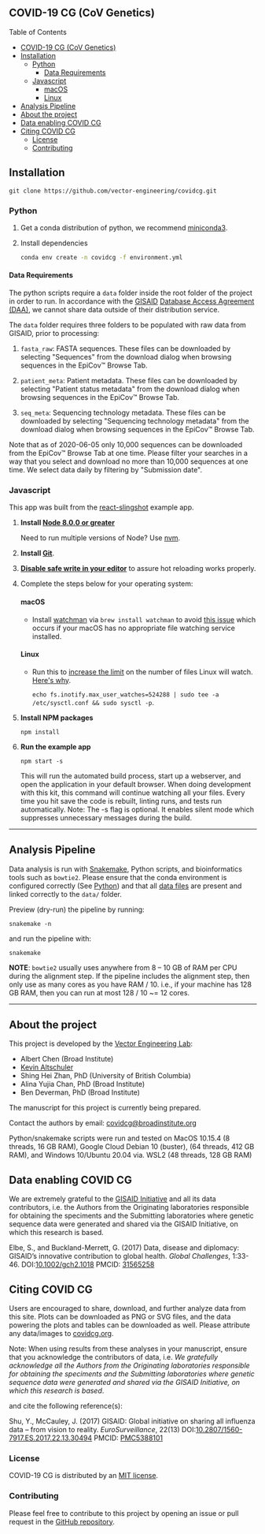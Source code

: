 ## COVID-19 CG (CoV Genetics)

Table of Contents

- [COVID-19 CG (CoV Genetics)](#covid-19-cg-cov-genetics)
- [Installation](#installation)
  - [Python](#python)
    - [Data Requirements](#data-requirements)
  - [Javascript](#javascript)
    - [macOS](#macos)
    - [Linux](#linux)
- [Analysis Pipeline](#analysis-pipeline)
- [About the project](#about-the-project)
- [Data enabling COVID CG](#data-enabling-covid-cg)
- [Citing COVID CG](#citing-covid-cg)
  - [License](#license)
  - [Contributing](#contributing)

## Installation

`git clone https://github.com/vector-engineering/covidcg.git`

### Python

1. Get a conda distribution of python, we recommend [miniconda3](https://docs.conda.io/en/latest/miniconda.html).

2. Install dependencies

   ```sh
   conda env create -n covidcg -f environment.yml
   ```

#### Data Requirements

The python scripts require a `data` folder inside the root folder of the project in order to run. In accordance with the [GISAID](https://www.gisaid.org/) [Database Access Agreement (DAA)](https://www.gisaid.org/registration/terms-of-use/), we cannot share data outside of their distribution service.

The `data` folder requires three folders to be populated with raw data from GISAID, prior to processing:

1. `fasta_raw`: FASTA sequences. These files can be downloaded by selecting "Sequences" from the download dialog when browsing sequences in the EpiCov™ Browse Tab.

2. `patient_meta`: Patient metadata. These files can be downloaded by selecting "Patient status metadata" from the download dialog when browsing sequences in the EpiCov™ Browse Tab.

3. `seq_meta`: Sequencing technology metadata. These files can be downloaded by selecting "Sequencing technology metadata" from the download dialog when browsing sequences in the EpiCov™ Browse Tab.

Note that as of 2020-06-05 only 10,000 sequences can be downloaded from the EpiCov™ Browse Tab at one time. Please filter your searches in a way that you select and download no more than 10,000 sequences at one time. We select data daily by filtering by "Submission date".

### Javascript

This app was built from the [react-slingshot](https://github.com/coryhouse/react-slingshot) example app.

1. **Install [Node 8.0.0 or greater](https://nodejs.org)**

   Need to run multiple versions of Node? Use [nvm](https://github.com/creationix/nvm).

2. **Install [Git](https://git-scm.com/downloads)**.

3. **[Disable safe write in your editor](https://webpack.js.org/guides/development/#adjusting-your-text-editor)** to assure hot reloading works properly.

4. Complete the steps below for your operating system:

   #### macOS

   - Install [watchman](https://facebook.github.io/watchman/) via `brew install watchman` to avoid [this issue](https://github.com/facebook/create-react-app/issues/871) which occurs if your macOS has no appropriate file watching service installed.

   #### Linux

   - Run this to [increase the limit](http://stackoverflow.com/questions/16748737/grunt-watch-error-waiting-fatal-error-watch-enospc) on the number of files Linux will watch. [Here's why](https://github.com/coryhouse/react-slingshot/issues/6).

     `echo fs.inotify.max_user_watches=524288 | sudo tee -a /etc/sysctl.conf && sudo sysctl -p`.

5. **Install NPM packages**

   `npm install`

6. **Run the example app**

   `npm start -s`

   This will run the automated build process, start up a webserver, and open the application in your default browser. When doing development with this kit, this command will continue watching all your files. Every time you hit save the code is rebuilt, linting runs, and tests run automatically. Note: The -s flag is optional. It enables silent mode which suppresses unnecessary messages during the build.

---

## Analysis Pipeline

Data analysis is run with [Snakemake](https://snakemake.readthedocs.io/en/stable/), Python scripts, and bioinformatics tools such as `bowtie2`. Please ensure that the conda environment is configured correctly (See [Python](#Python)) and that all [data files](#Data-Requirements) are present and linked correctly to the `data/` folder.

Preview (dry-run) the pipeline by running:

```
snakemake -n
```

and run the pipeline with:

```
snakemake
```

**NOTE**: `bowtie2` usually uses anywhere from 8 – 10 GB of RAM per CPU during the alignment step. If the pipeline includes the alignment step, then only use as many cores as you have RAM / 10. i.e., if your machine has 128 GB RAM, then you can run at most 128 / 10 ~= 12 cores.

---

## About the project

This project is developed by the [Vector Engineering Lab](https://vector.engineering/):

- Albert Chen (Broad Institute)
- [Kevin Altschuler](https://www.linkedin.com/in/kevinaltschuler/)
- Shing Hei Zhan, PhD (University of British Columbia)
- Alina Yujia Chan, PhD (Broad Institute)
- Ben Deverman, PhD (Broad Institute)

The manuscript for this project is currently being prepared.

Contact the authors by email: [covidcg@broadinstitute.org](mailto:covidcg@broadinstitute.org)

Python/snakemake scripts were run and tested on MacOS 10.15.4 (8 threads, 16 GB RAM), Google Cloud Debian 10 (buster), (64 threads, 412 GB RAM), and Windows 10/Ubuntu 20.04 via. WSL2 (48 threads, 128 GB RAM)

## Data enabling COVID CG

We are extremely grateful to the [GISAID Initiative](https://www.gisaid.org/) and all its data contributors, i.e. the Authors from the Originating laboratories responsible for obtaining the speciments and the Submitting laboratories where genetic sequence data were generated and shared via the GISAID Initiative, on which this research is based.

Elbe, S., and Buckland-Merrett, G. (2017) Data, disease and diplomacy: GISAID’s innovative contribution to global health. _Global Challenges_, 1:33-46. DOI:[10.1002/gch2.1018](https://doi.org/10.1002/gch2.1018) PMCID: [31565258](https://www.ncbi.nlm.nih.gov/pmc/articles/PMC6607375/)

## Citing COVID CG

Users are encouraged to share, download, and further analyze data from this site. Plots can be downloaded as PNG or SVG files, and the data powering the plots and tables can be downloaded as well. Please attribute any data/images to [covidcg.org](https://covidcg.org/).

Note: When using results from these analyses in your manuscript, ensure that you acknowledge the contributors of data, i.e. _We gratefully acknowledge all the Authors from the Originating laboratories responsible for obtaining the speciments and the Submitting laboratories where genetic sequence data were generated and shared via the GISAID Initiative, on which this research is based_.

and cite the following reference(s):

Shu, Y., McCauley, J. (2017) GISAID: Global initiative on sharing all influenza data – from vision to reality. _EuroSurveillance_, 22(13) DOI:[10.2807/1560-7917.ES.2017.22.13.30494](https://doi.org/10.2807/1560-7917.ES.2017.22.13.30494) PMCID: [PMC5388101](https://www.ncbi.nlm.nih.gov/pmc/articles/PMC5388101/)

### License

COVID-19 CG is distributed by an [MIT license](https://github.com/vector-engineering/covidcg/blob/master/LICENSE).

### Contributing

Please feel free to contribute to this project by opening an issue or pull request in the [GitHub repository](https://github.com/vector-engineering/covidcg).
